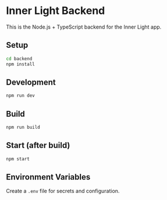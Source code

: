 # Inner Light Backend

This is the Node.js + TypeScript backend for the Inner Light app.

## Setup

```bash
cd backend
npm install
```

## Development

```bash
npm run dev
```

## Build

```bash
npm run build
```

## Start (after build)

```bash
npm start
```

## Environment Variables

Create a `.env` file for secrets and configuration. 
